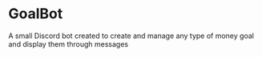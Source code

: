 # GoalBot
A small Discord bot created to create and manage any type of money goal and display them through messages
